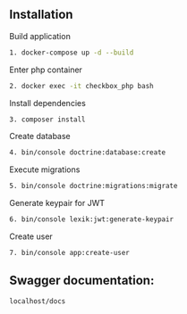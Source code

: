 ## Installation
Build application
```bash
1. docker-compose up -d --build
```
Enter php container
```bash
2. docker exec -it checkbox_php bash
```
Install dependencies
```bash
3. composer install
```
Create database
```bash
4. bin/console doctrine:database:create
```
Execute migrations
```bash
5. bin/console doctrine:migrations:migrate
```
Generate keypair for JWT 
```bash
6. bin/console lexik:jwt:generate-keypair
```
Create user
```bash
7. bin/console app:create-user
```

## Swagger documentation: 
```localhost/docs```